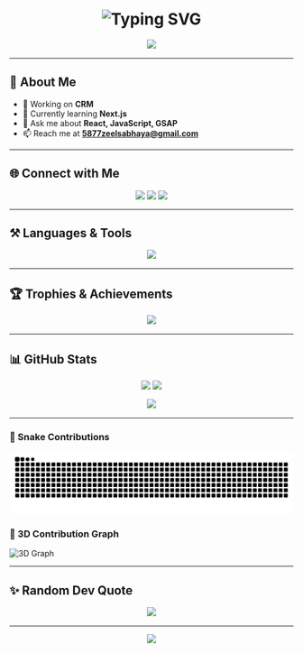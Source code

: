 <!-- 🚀 Crazy & Polished GitHub Profile Design -->
<h1 align="center">
  <img src="https://readme-typing-svg.herokuapp.com?font=Fira+Code&weight=600&size=35&duration=3000&pause=1000&color=FF2CED&center=true&vCenter=true&width=600&height=70&lines=Hey+👋+I'm+Zeel+Sabhaya;Frontend+Developer+from+India;React+%7C+Next.js+%7C+GSAP;Always+Learning+New+Things!" alt="Typing SVG"/>
</h1>

<!-- Header Gradient -->
<p align="center">
  <img src="https://capsule-render.vercel.app/api?type=waving&color=0:00f7ff,100:ff00ff&height=150&section=header&text=Welcome+to+My+Profile!&fontSize=32&fontColor=ffffff&animation=twinkling&fontAlignY=35"/>
</p>

---

## 💫 About Me  
- 🔭 Working on **CRM**  
- 🌱 Currently learning **Next.js**  
- 💬 Ask me about **React, JavaScript, GSAP**  
- 📫 Reach me at **5877zeelsabhaya@gmail.com**  

---

## 🌐 Connect with Me  
<p align="center">
  <a href="https://linkedin.com/in/your-link" target="_blank"><img src="https://img.shields.io/badge/LinkedIn-0077B5.svg?style=for-the-badge&logo=linkedin&logoColor=white"/></a>
  <a href="mailto:5877zeelsabhaya@gmail.com"><img src="https://img.shields.io/badge/Gmail-D14836.svg?style=for-the-badge&logo=gmail&logoColor=white"/></a>
  <a href="https://twitter.com/your-handle" target="_blank"><img src="https://img.shields.io/badge/Twitter-1DA1F2.svg?style=for-the-badge&logo=twitter&logoColor=white"/></a>
</p>

---

## ⚒️ Languages & Tools  
<p align="center">
  <img src="https://skillicons.dev/icons?i=html,css,js,react,nextjs,tailwind,bootstrap,sass,git,github,firebase,c,cpp" />
</p>

---

## 🏆 Trophies & Achievements  
<p align="center">
  <img src="https://github-profile-trophy.vercel.app/?username=devxsabhaya&theme=radical&no-frame=true&margin-w=10&row=1"/>
</p>

---

## 📊 GitHub Stats  
<p align="center">
  <img src="https://github-readme-stats.vercel.app/api?username=devxsabhaya&show_icons=true&theme=radical" height="165"/>
  <img src="https://github-readme-stats.vercel.app/api/top-langs/?username=devxsabhaya&layout=compact&theme=radical" height="165"/>
</p>

<p align="center">
  <img src="https://github-readme-streak-stats.herokuapp.com?user=devxsabhaya&theme=radical&hide_border=true" height="165"/>
</p>

---

### 🐍 Snake Contributions

![snake gif](https://raw.githubusercontent.com/DevXSabhaya/DevXSabhaya/output/snake.svg)


### 🌌 3D Contribution Graph

![3D Graph](https://raw.githubusercontent.com/DevXSabhaya/DevXSabhaya/output/graph.png)


---

## ✨ Random Dev Quote  
<p align="center">
  <img src="https://quotes-github-readme.vercel.app/api?type=horizontal&theme=radical"/>
</p>

---

<!-- Footer Gradient -->
<p align="center">
  <img src="https://capsule-render.vercel.app/api?type=waving&color=0:ff00ff,100:00f7ff&height=120&section=footer"/>
</p>
